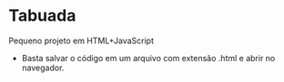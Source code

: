 # Tabuada
Pequeno projeto em HTML+JavaScript 
- Basta salvar o código em um arquivo com extensão .html e abrir no navegador.
